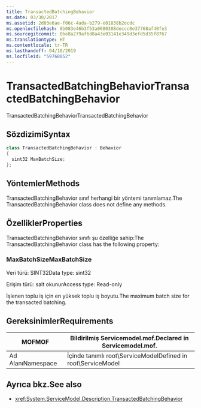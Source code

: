 ```yaml
---
title: TransactedBatchingBehavior
ms.date: 03/30/2017
ms.assetid: 2d03e6ae-f06c-4ada-b279-e01838b2ecdc
ms.openlocfilehash: 0b083e46b3f53a0080308deccc0e37768af40fe3
ms.sourcegitcommit: 0be8a279af6d8a43e03141e349d3efd5d35f8767
ms.translationtype: HT
ms.contentlocale: tr-TR
ms.lasthandoff: 04/18/2019
ms.locfileid: "59768052"
---
```

# <a name="transactedbatchingbehavior"></a><span data-ttu-id="a488c-102">TransactedBatchingBehavior</span><span class="sxs-lookup"><span data-stu-id="a488c-102">TransactedBatchingBehavior</span></span>
<span data-ttu-id="a488c-103">TransactedBatchingBehavior</span><span class="sxs-lookup"><span data-stu-id="a488c-103">TransactedBatchingBehavior</span></span>  
  
## <a name="syntax"></a><span data-ttu-id="a488c-104">Sözdizimi</span><span class="sxs-lookup"><span data-stu-id="a488c-104">Syntax</span></span>  
  
```csharp
class TransactedBatchingBehavior : Behavior  
{  
  sint32 MaxBatchSize;  
};  
```  
  
## <a name="methods"></a><span data-ttu-id="a488c-105">Yöntemler</span><span class="sxs-lookup"><span data-stu-id="a488c-105">Methods</span></span>  
 <span data-ttu-id="a488c-106">TransactedBatchingBehavior sınıf herhangi bir yöntemi tanımlamaz.</span><span class="sxs-lookup"><span data-stu-id="a488c-106">The TransactedBatchingBehavior class does not define any methods.</span></span>  
  
## <a name="properties"></a><span data-ttu-id="a488c-107">Özellikler</span><span class="sxs-lookup"><span data-stu-id="a488c-107">Properties</span></span>  
 <span data-ttu-id="a488c-108">TransactedBatchingBehavior sınıfı şu özelliğe sahip:</span><span class="sxs-lookup"><span data-stu-id="a488c-108">The TransactedBatchingBehavior class has the following property:</span></span>  
  
### <a name="maxbatchsize"></a><span data-ttu-id="a488c-109">MaxBatchSize</span><span class="sxs-lookup"><span data-stu-id="a488c-109">MaxBatchSize</span></span>  
 <span data-ttu-id="a488c-110">Veri türü: SINT32</span><span class="sxs-lookup"><span data-stu-id="a488c-110">Data type: sint32</span></span>  
  
 <span data-ttu-id="a488c-111">Erişim türü: salt okunur</span><span class="sxs-lookup"><span data-stu-id="a488c-111">Access type: Read-only</span></span>  
  
 <span data-ttu-id="a488c-112">İşlenen toplu iş için en yüksek toplu iş boyutu.</span><span class="sxs-lookup"><span data-stu-id="a488c-112">The maximum batch size for the transacted batching.</span></span>  
  
## <a name="requirements"></a><span data-ttu-id="a488c-113">Gereksinimler</span><span class="sxs-lookup"><span data-stu-id="a488c-113">Requirements</span></span>  
  
|<span data-ttu-id="a488c-114">MOF</span><span class="sxs-lookup"><span data-stu-id="a488c-114">MOF</span></span>|<span data-ttu-id="a488c-115">Bildirilmiş Servicemodel.mof.</span><span class="sxs-lookup"><span data-stu-id="a488c-115">Declared in Servicemodel.mof.</span></span>|  
|---------|-----------------------------------|  
|<span data-ttu-id="a488c-116">Ad Alanı</span><span class="sxs-lookup"><span data-stu-id="a488c-116">Namespace</span></span>|<span data-ttu-id="a488c-117">İçinde tanımlı root\ServiceModel</span><span class="sxs-lookup"><span data-stu-id="a488c-117">Defined in root\ServiceModel</span></span>|  
  
## <a name="see-also"></a><span data-ttu-id="a488c-118">Ayrıca bkz.</span><span class="sxs-lookup"><span data-stu-id="a488c-118">See also</span></span>

- <xref:System.ServiceModel.Description.TransactedBatchingBehavior>
